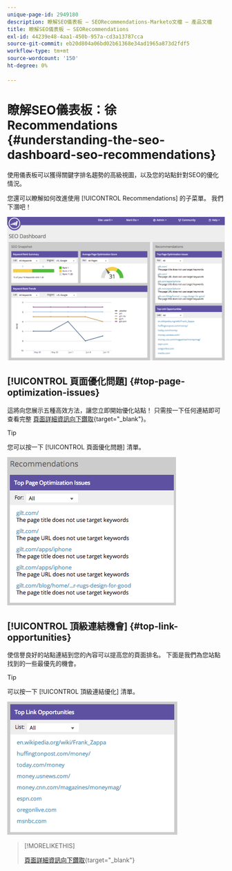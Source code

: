 ```yaml
---
unique-page-id: 2949180
description: 瞭解SEO儀表板 — SEORecommendations-Marketo文檔 — 產品文檔
title: 瞭解SEO儀表板 — SEORecommendations
exl-id: 44239e48-4aa1-450b-957a-cd3a13787cca
source-git-commit: eb20d804a06bd02b61368e34ad1965a873d2fdf5
workflow-type: tm+mt
source-wordcount: '150'
ht-degree: 0%

---
```


# 瞭解SEO儀表板：徐Recommendations {#understanding-the-seo-dashboard-seo-recommendations}

使用儀表板可以獲得關鍵字排名趨勢的高級視圖，以及您的站點針對SEO的優化情況。

您還可以瞭解如何改進使用 [!UICONTROL Recommendations] 的子菜單。 我們下潛吧！

![](assets/image2014-9-17-21-3a39-3a57.png)

## [!UICONTROL 頁面優化問題] {#top-page-optimization-issues}

這將向您展示五種高效方法，讓您立即開始優化站點！ 只需按一下任何連結即可查看完整 [頁面詳細資訊向下鑽取](/help/marketo/product-docs/additional-apps/seo/pages/seo-using-the-page-detail-drill-down.md){target="_blank"}。

>[!TIP]
>
>您可以按一下 [!UICONTROL 頁面優化問題] 清單。

![](assets/image2014-9-17-21-3a40-3a52.png)

## [!UICONTROL 頂級連結機會] {#top-link-opportunities}

使信譽良好的站點連結到您的內容可以提高您的頁面排名。 下面是我們為您站點找到的一些最優先的機會。

>[!TIP]
>
>可以按一下 [!UICONTROL 頂級連結優化] 清單。

![](assets/image2014-9-17-21-3a41-3a17.png)

>[!MORELIKETHIS]
>
>[頁面詳細資訊向下鑽取](/help/marketo/product-docs/additional-apps/seo/pages/seo-using-the-page-detail-drill-down.md){target="_blank"}
